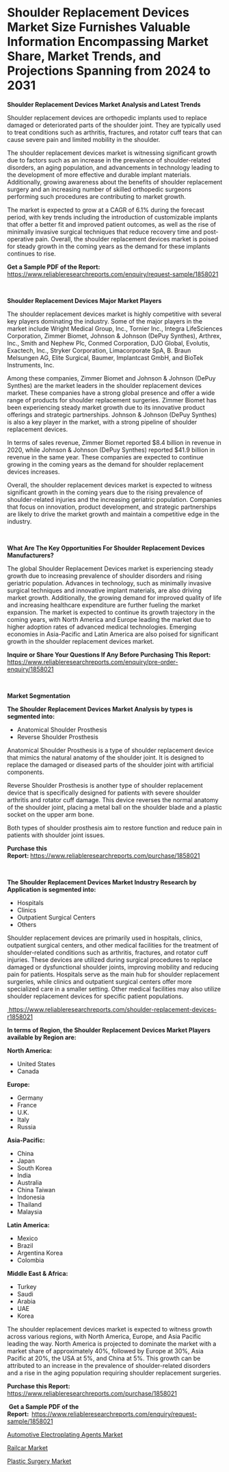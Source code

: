 <p><h1>Shoulder Replacement Devices Market Size Furnishes Valuable Information Encompassing Market Share, Market Trends, and Projections Spanning from 2024 to 2031</h1></p><p><strong>Shoulder Replacement Devices Market Analysis and Latest Trends</strong></p>
<p><p>Shoulder replacement devices are orthopedic implants used to replace damaged or deteriorated parts of the shoulder joint. They are typically used to treat conditions such as arthritis, fractures, and rotator cuff tears that can cause severe pain and limited mobility in the shoulder.</p><p>The shoulder replacement devices market is witnessing significant growth due to factors such as an increase in the prevalence of shoulder-related disorders, an aging population, and advancements in technology leading to the development of more effective and durable implant materials. Additionally, growing awareness about the benefits of shoulder replacement surgery and an increasing number of skilled orthopedic surgeons performing such procedures are contributing to market growth.</p><p>The market is expected to grow at a CAGR of 6.1% during the forecast period, with key trends including the introduction of customizable implants that offer a better fit and improved patient outcomes, as well as the rise of minimally invasive surgical techniques that reduce recovery time and post-operative pain. Overall, the shoulder replacement devices market is poised for steady growth in the coming years as the demand for these implants continues to rise.</p></p>
<p><strong>Get a Sample PDF of the Report:&nbsp;</strong> <a href="https://www.reliableresearchreports.com/enquiry/request-sample/1858021">https://www.reliableresearchreports.com/enquiry/request-sample/1858021</a></p>
<p>&nbsp;</p>
<p><strong>Shoulder Replacement Devices Major Market Players</strong></p>
<p><p>The shoulder replacement devices market is highly competitive with several key players dominating the industry. Some of the major players in the market include Wright Medical Group, Inc., Tornier Inc., Integra LifeSciences Corporation, Zimmer Biomet, Johnson & Johnson (DePuy Synthes), Arthrex, Inc., Smith and Nephew Plc, Conmed Corporation, DJO Global, Evolutis, Exactech, Inc., Stryker Corporation, Limacorporate SpA, B. Braun Melsungen AG, Elite Surgical, Baumer, Implantcast GmbH, and BioTek Instruments, Inc.</p><p>Among these companies, Zimmer Biomet and Johnson & Johnson (DePuy Synthes) are the market leaders in the shoulder replacement devices market. These companies have a strong global presence and offer a wide range of products for shoulder replacement surgeries. Zimmer Biomet has been experiencing steady market growth due to its innovative product offerings and strategic partnerships. Johnson & Johnson (DePuy Synthes) is also a key player in the market, with a strong pipeline of shoulder replacement devices.</p><p>In terms of sales revenue, Zimmer Biomet reported $8.4 billion in revenue in 2020, while Johnson & Johnson (DePuy Synthes) reported $41.9 billion in revenue in the same year. These companies are expected to continue growing in the coming years as the demand for shoulder replacement devices increases.</p><p>Overall, the shoulder replacement devices market is expected to witness significant growth in the coming years due to the rising prevalence of shoulder-related injuries and the increasing geriatric population. Companies that focus on innovation, product development, and strategic partnerships are likely to drive the market growth and maintain a competitive edge in the industry.</p></p>
<p>&nbsp;</p>
<p><strong>What Are The Key Opportunities For Shoulder Replacement Devices Manufacturers?</strong></p>
<p><p>The global Shoulder Replacement Devices market is experiencing steady growth due to increasing prevalence of shoulder disorders and rising geriatric population. Advances in technology, such as minimally invasive surgical techniques and innovative implant materials, are also driving market growth. Additionally, the growing demand for improved quality of life and increasing healthcare expenditure are further fueling the market expansion. The market is expected to continue its growth trajectory in the coming years, with North America and Europe leading the market due to higher adoption rates of advanced medical technologies. Emerging economies in Asia-Pacific and Latin America are also poised for significant growth in the shoulder replacement devices market.</p></p>
<p><strong>Inquire or Share Your Questions If Any Before Purchasing This Report:</strong> <a href="https://www.reliableresearchreports.com/enquiry/pre-order-enquiry/1858021">https://www.reliableresearchreports.com/enquiry/pre-order-enquiry/1858021</a></p>
<p>&nbsp;</p>
<p><strong>Market Segmentation</strong></p>
<p><strong>The Shoulder Replacement Devices Market Analysis by types is segmented into:</strong></p>
<p><ul><li>Anatomical Shoulder Prosthesis</li><li>Reverse Shoulder Prosthesis</li></ul></p>
<p><p>Anatomical Shoulder Prosthesis is a type of shoulder replacement device that mimics the natural anatomy of the shoulder joint. It is designed to replace the damaged or diseased parts of the shoulder joint with artificial components. </p><p>Reverse Shoulder Prosthesis is another type of shoulder replacement device that is specifically designed for patients with severe shoulder arthritis and rotator cuff damage. This device reverses the normal anatomy of the shoulder joint, placing a metal ball on the shoulder blade and a plastic socket on the upper arm bone.</p><p>Both types of shoulder prosthesis aim to restore function and reduce pain in patients with shoulder joint issues.</p></p>
<p><strong>Purchase this Report:&nbsp;</strong><a href="https://www.reliableresearchreports.com/purchase/1858021">https://www.reliableresearchreports.com/purchase/1858021</a></p>
<p>&nbsp;</p>
<p><strong>The Shoulder Replacement Devices Market Industry Research by Application is segmented into:</strong></p>
<p><ul><li>Hospitals</li><li>Clinics</li><li>Outpatient Surgical Centers</li><li>Others</li></ul></p>
<p><p>Shoulder replacement devices are primarily used in hospitals, clinics, outpatient surgical centers, and other medical facilities for the treatment of shoulder-related conditions such as arthritis, fractures, and rotator cuff injuries. These devices are utilized during surgical procedures to replace damaged or dysfunctional shoulder joints, improving mobility and reducing pain for patients. Hospitals serve as the main hub for shoulder replacement surgeries, while clinics and outpatient surgical centers offer more specialized care in a smaller setting. Other medical facilities may also utilize shoulder replacement devices for specific patient populations.</p></p>
<p><a href="https://www.reliableresearchreports.com/shoulder-replacement-devices-r1858021">&nbsp;https://www.reliableresearchreports.com/shoulder-replacement-devices-r1858021</a></p>
<p><strong>In terms of Region, the Shoulder Replacement Devices Market Players available by Region are:</strong></p>
<p>
    <p> <strong> North America: </strong>
        <ul>
            <li>United States</li>
            <li>Canada</li>
        </ul>
        </p> 
    <p> <strong> Europe: </strong>
        <ul>
            <li>Germany</li>
            <li>France</li>
            <li>U.K.</li>
            <li>Italy</li>
            <li>Russia</li>
        </ul>
        </p> 
    <p> <strong> Asia-Pacific: </strong>
        <ul>
            <li>China</li>
            <li>Japan</li>
            <li>South Korea</li>
            <li>India</li>
            <li>Australia</li>
            <li>China Taiwan</li>
            <li>Indonesia</li>
            <li>Thailand</li>
            <li>Malaysia</li>
        </ul>
        </p> 
    <p> <strong> Latin America: </strong>
        <ul>
            <li>Mexico</li>
            <li>Brazil</li>
            <li>Argentina Korea</li>
            <li>Colombia</li>
        </ul>
        </p> 
    <p> <strong> Middle East & Africa: </strong>
        <ul>
            <li>Turkey</li>
            <li>Saudi</li>
            <li>Arabia</li>
            <li>UAE</li>
            <li>Korea</li>
        </ul>
    </p>
    </p>
<p><p>The shoulder replacement devices market is expected to witness growth across various regions, with North America, Europe, and Asia Pacific leading the way. North America is projected to dominate the market with a market share of approximately 40%, followed by Europe at 30%, Asia Pacific at 20%, the USA at 5%, and China at 5%. This growth can be attributed to an increase in the prevalence of shoulder-related disorders and a rise in the aging population requiring shoulder replacement surgeries.</p></p>
<p><strong>Purchase this Report: </strong><a href="https://www.reliableresearchreports.com/purchase/1858021">https://www.reliableresearchreports.com/purchase/1858021</a></p>
<p>&nbsp;<strong>Get a Sample PDF of the Report:&nbsp;&nbsp;</strong><a href="https://www.reliableresearchreports.com/enquiry/request-sample/1858021">https://www.reliableresearchreports.com/enquiry/request-sample/1858021</a></p>
<p><strong></strong></p>
<p><p><a href="https://issuu.com/reportprime-2/docs/automotive-electroplating-agents-market-size-2030.">Automotive Electroplating Agents Market</a></p><p><a href="https://www.linkedin.com/pulse/analyzing-railcar-market-global-industry-perspective-forecast-x4jme?trackingId=k8zroRVL3CLdOE6g2U7Zlg%3D%3D">Railcar Market</a></p><p><a href="https://www.linkedin.com/pulse/plastic-surgery-market-share-evolution-growth-trends-2024--evlre?trackingId=e69yUi4rbrvC8u3tN9wvPw%3D%3D">Plastic Surgery Market</a></p></p>